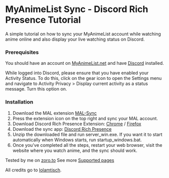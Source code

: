 # MyAnimeList Sync - Discord Rich Presence Tutorial
A simple tutorial on how to sync your MyAnimeList account while watching anime online and also display your live watching status on Discord.

### Prerequisites
You should have an account on [MyAnimeList.net](https://myanimelist.net/) and have [Discord](app.com) installed.

While logged into Discord, please ensure that you have enabled your Activity Status.
To do this, click on the gear icon to open the Settings menu and navigate to Activity Privacy > Display current activity as a status message.
Turn this option on.

### Installation
1. Download the MAL extension [MAL-Sync](https://chrome.google.com/webstore/detail/mal-sync/kekjfbackdeiabghhcdklcdoekaanoel)
2. Press the extension icon on the top right and sync your MAL account.
3. Download Discord Rich Presence Extension: [Chrome](https://chrome.google.com/webstore/detail/discord-rich-presence/agnaejlkbiiggajjmnpmeheigkflbnoo) / [Firefox](https://addons.mozilla.org/firefox/addon/discord-rich-presence/)
4. Download the sync app: [Discord Rich Presence](https://github.com/lolamtisch/Discord-RPC-Extension/releases/latest)
5. Unzip the downloaded file and run server_win.exe. If you want it to start automatically when Windows starts, run startup_windows.bat.
6. Once you've completed all the steps, restart your web browser, visit the website where you watch anime, and the sync should work.

Tested by me on [zoro.to](https://zoro.to/)
See more [Supported pages](https://github.com/MALSync/MALSync#mal-sync)

All credits go to [lolamtisch](https://github.com/lolamtisch).
